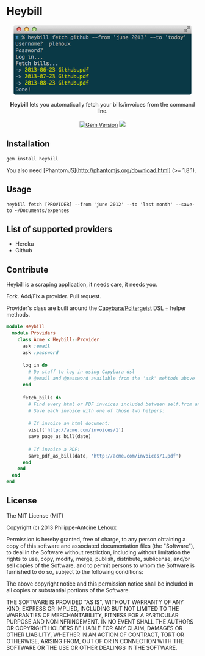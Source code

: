 Heybill
=======

<p align="center">
  <a href="https://github.com/plehoux/Heybill">
    <img src="./preview.png">
  </a>
</p>

<p align="center">
  <strong>Heybill</strong> lets you automatically fetch your bills/invoices from the command line.<br><br>
  <a href="http://badge.fury.io/rb/heybill"><img src="https://badge.fury.io/rb/heybill@2x.png" alt="Gem Version" height="18"></a> <a href="https://travis-ci.org/plehoux/Heybill"><img src="https://travis-ci.org/plehoux/Heybill.png"></a>
</p>

## Installation ##

```
gem install heybill
```

You also need [PhantomJS](http://phantomjs.org/download.html] (>= 1.8.1).

## Usage ##

```
heybill fetch [PROVIDER] --from 'june 2012' --to 'last month' --save-to ~/Documents/expenses
```

## List of supported providers ##

- Heroku
- Github

## Contribute ##

Heybill is a scraping application, it needs care, it needs you.

Fork. Add/Fix a provider. Pull request.

Provider's class are built around the [Capybara](https://github.com/jnicklas/capybara)/[Poltergeist](https://github.com/jonleighton/poltergeist) DSL + helper methods.

```ruby
module Heybill
  module Providers
    class Acme < Heybill::Provider
      ask :email
      ask :password

      log_in do
        # Do stuff to log in using Capybara dsl
        # @email and @password available from the 'ask' mehtods above
      end

      fetch_bills do
        # Find every html or PDF invoices included between self.from and self.to
        # Save each invoice with one of those two helpers:

        # If invoice an html document:
        visit('http://acme.com/invoices/1')
        save_page_as_bill(date)

        # If invoice a PDF:
        save_pdf_as_bill(date, 'http://acme.com/invoices/1.pdf')
      end
    end
  end
end
```

## License ##

The MIT License (MIT)

Copyright (c) 2013 Philippe-Antoine Lehoux

Permission is hereby granted, free of charge, to any person obtaining a copy of
this software and associated documentation files (the "Software"), to deal in
the Software without restriction, including without limitation the rights to
use, copy, modify, merge, publish, distribute, sublicense, and/or sell copies of
the Software, and to permit persons to whom the Software is furnished to do so,
subject to the following conditions:

The above copyright notice and this permission notice shall be included in all
copies or substantial portions of the Software.

THE SOFTWARE IS PROVIDED "AS IS", WITHOUT WARRANTY OF ANY KIND, EXPRESS OR
IMPLIED, INCLUDING BUT NOT LIMITED TO THE WARRANTIES OF MERCHANTABILITY, FITNESS
FOR A PARTICULAR PURPOSE AND NONINFRINGEMENT. IN NO EVENT SHALL THE AUTHORS OR
COPYRIGHT HOLDERS BE LIABLE FOR ANY CLAIM, DAMAGES OR OTHER LIABILITY, WHETHER
IN AN ACTION OF CONTRACT, TORT OR OTHERWISE, ARISING FROM, OUT OF OR IN
CONNECTION WITH THE SOFTWARE OR THE USE OR OTHER DEALINGS IN THE SOFTWARE.
